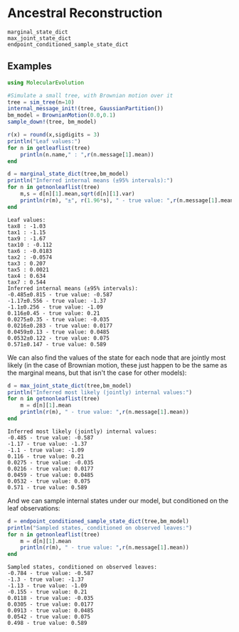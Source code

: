 # Ancestral Reconstruction

```@docs
marginal_state_dict
max_joint_state_dict
endpoint_conditioned_sample_state_dict
```

## Examples

```julia
using MolecularEvolution

#Simulate a small tree, with Brownian motion over it
tree = sim_tree(n=10)
internal_message_init!(tree, GaussianPartition())
bm_model = BrownianMotion(0.0,0.1)
sample_down!(tree, bm_model)

r(x) = round(x,sigdigits = 3)
println("Leaf values:")
for n in getleaflist(tree)
    println(n.name," : ",r(n.message[1].mean))
end

d = marginal_state_dict(tree,bm_model)
println("Inferred internal means (±95% intervals):")
for n in getnonleaflist(tree)
    m,s = d[n][1].mean,sqrt(d[n][1].var)
    println(r(m), "±", r(1.96*s), " - true value: ",r(n.message[1].mean))
end
```
```
Leaf values:
tax8 : -1.03
tax1 : -1.15
tax9 : -1.67
tax10 : -0.112
tax6 : -0.0183
tax2 : -0.0574
tax3 : 0.207
tax5 : 0.0021
tax4 : 0.634
tax7 : 0.544
Inferred internal means (±95% intervals):
-0.485±0.815 - true value: -0.587
-1.17±0.556 - true value: -1.37
-1.1±0.256 - true value: -1.09
0.116±0.45 - true value: 0.21
0.0275±0.35 - true value: -0.035
0.0216±0.283 - true value: 0.0177
0.0459±0.13 - true value: 0.0485
0.0532±0.122 - true value: 0.075
0.571±0.147 - true value: 0.589
```

We can also find the values of the state for each node that are jointly most likely (in the case of Brownian motion, these just happen to be the same as the marginal means, but that isn't the case for other models):

```julia
d = max_joint_state_dict(tree,bm_model)
println("Inferred most likely (jointly) internal values:")
for n in getnonleaflist(tree)
    m = d[n][1].mean
    println(r(m), " - true value: ",r(n.message[1].mean))
end
```
```
Inferred most likely (jointly) internal values:
-0.485 - true value: -0.587
-1.17 - true value: -1.37
-1.1 - true value: -1.09
0.116 - true value: 0.21
0.0275 - true value: -0.035
0.0216 - true value: 0.0177
0.0459 - true value: 0.0485
0.0532 - true value: 0.075
0.571 - true value: 0.589
```

And we can sample internal states under our model, but conditioned on the leaf observations:

```julia
d = endpoint_conditioned_sample_state_dict(tree,bm_model)
println("Sampled states, conditioned on observed leaves:")
for n in getnonleaflist(tree)
    m = d[n][1].mean
    println(r(m), " - true value: ",r(n.message[1].mean))
end
```
```
Sampled states, conditioned on observed leaves:
-0.784 - true value: -0.587
-1.3 - true value: -1.37
-1.13 - true value: -1.09
-0.155 - true value: 0.21
0.0118 - true value: -0.035
0.0305 - true value: 0.0177
0.0913 - true value: 0.0485
0.0542 - true value: 0.075
0.498 - true value: 0.589
```